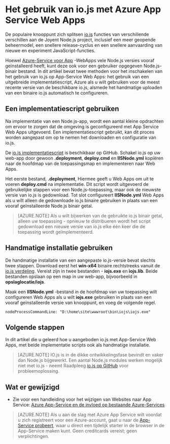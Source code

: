 <properties 
    pageTitle="Het gebruik van io.js met Azure App Service Web Apps" 
    description="Leer hoe u een web-app gebruiken in Azure App-Service met io.js." 
    services="app-service\web" 
    documentationCenter="nodejs" 
    authors="rmcmurray" 
    manager="wpickett" 
    editor=""/>

<tags 
    ms.service="app-service-web" 
    ms.workload="web" 
    ms.tgt_pltfrm="na" 
    ms.devlang="nodejs" 
    ms.topic="article" 
    ms.date="08/11/2016"
    ms.author="robmcm" />

# <a name="how-to-use-iojs-with-azure-app-service-web-apps"></a>Het gebruik van io.js met Azure App Service Web Apps

De populaire knooppunt zich splitsen [io.js] functies van verschillende verschillen aan de Joyent Node.js project, inclusief een meer geopende beheermodel, een snellere release-cyclus en een snellere aanvaarding van nieuwe en experiment JavaScript-functies.

Hoewel [Azure-Service voor App](http://go.microsoft.com/fwlink/?LinkId=529714) -WebApps vele Node.js versies vooraf geïnstalleerd heeft, kunt deze ook voor een gebruiker opgegeven Node.js-binair bestand. In dit artikel bevat twee methoden voor het inschakelen van het gebruik van io.js op App-Service Web Apps: het gebruik van een uitgebreide implementatiescript, Azure als u wilt gebruiken voor de meest recente versie van de beschikbare io.js, alsmede het handmatige uploaden van een binaire io.js automatisch te configureren. 

<a id="deploymentscript"></a>
## <a name="using-a-deployment-script"></a>Een implementatiescript gebruiken

Na implementatie van een Node.js-app, wordt een aantal kleine opdrachten om ervoor te zorgen dat de omgeving is geconfigureerd met App Service Web Apps uitgevoerd. Een implementatiescript gebruikt, kan dit proces worden aangepast om op te nemen het downloaden en configuratie van io.js.

De [io.js implementatiescript](https://github.com/felixrieseberg/iojs-azure) is beschikbaar op GitHub. Schakel io.js op uw web-app door gewoon **.deployment**, **deploy.cmd** en **IISNode.yml** kopiëren naar de hoofdmap van de toepassingsmap en implementeren naar Web Apps.  

Het eerste bestand, **.deployment**, Hiermee geeft u Web Apps om uit te voeren **deploy.cmd** na implementatie. Dit script wordt uitgevoerd de gebruikelijke stappen voor een Node.js-toepassing, maar ook de nieuwste versie van io.js is gedownload. Tot slot configureert **IISNode.yml** Web Apps als u wilt alleen de gedownloade io.js binaire gebruiken in plaats van een vooraf geïnstalleerde Node.js binair getal.

> [AZURE.NOTE] Als u wilt bijwerken van de gebruikte io.js binair getal, alleen uw toepassing - opnieuw te distribueren wordt het script gedownload een nieuwe versie van io.js elke één keer die de toepassing wordt geïmplementeerd.

<a id="manualinstallation"></a>
## <a name="using-manual-installation"></a>Handmatige installatie gebruiken

De handmatige installatie van een aangepaste io.js-versie bevat slechts twee stappen. Download eerst het **win-x64** binaire rechtstreeks vanuit de [io.js verdeling]. Vereist zijn in twee bestanden - **iojs.exe** en **iojs.lib**. Beide bestanden opslaan op een map in uw web-app, bijvoorbeeld in **opslaglocatie/iojs**.

Maak een **IISNode.yml** -bestand in de hoofdmap van uw toepassing wilt configureren Web Apps als u wilt **iojs.exe** gebruiken in plaats van een vooraf geïnstalleerde versie van knooppunt, en voeg de volgende regel.

    nodeProcessCommandLine: "D:\home\site\wwwroot\bin\iojs\iojs.exe"

<a id="nextsteps"></a>
## <a name="next-steps"></a>Volgende stappen

In dit artikel die u geleerd hoe u aangeboden io.js met App-Service Web Apps, met beide implementatie scripts ook als handmatige installatie. 

> [AZURE.NOTE] IO.js is in de dikke ontwikkelingsfase bevindt en vaker dan Node.js bijgewerkt. Een aantal Node.js modules werken mogelijk niet met io.js - neemt Raadpleeg [io.js op GitHub] voor probleemoplossing.

## <a name="whats-changed"></a>Wat er gewijzigd
* Zie voor een handleiding voor het wijzigen van Websites naar App Service: [Azure App-Service en de invloed op bestaande Azure-Services](http://go.microsoft.com/fwlink/?LinkId=529714)

>[AZURE.NOTE] Als u aan de slag met Azure App Service wilt voordat u zich registreert voor een Azure-account, gaat u naar de [App-Service probeert](http://go.microsoft.com/fwlink/?LinkId=523751), waar u direct een tijdelijk starter in de browser in de App-Service maken kunt. Geen creditcards vereist; geen verplichtingen.

[IO.js]: https://iojs.org
[IO.js verdeling]: https://iojs.org/dist/
[IO.js op GitHub]: https://github.com/iojs/io.js
[io.js Deployment Script]: https://github.com/felixrieseberg/iojs-azure
 